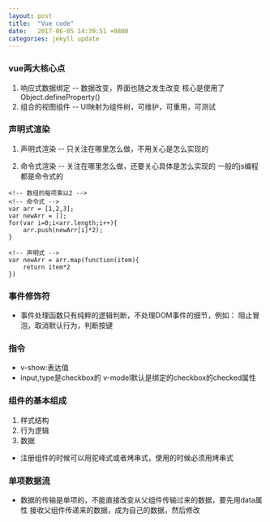 ```yaml
---
layout: post
title:  "Vue code"
date:   2017-06-05 14:39:51 +0800
categories: jekyll update
---
```


### vue两大核心点

1. 响应式数据绑定 -- 数据改变，界面也随之发生改变
    核心是使用了Object.defineProperty()
2. 组合的视图组件 -- UI映射为组件树，可维护，可重用，可测试

### 声明式渲染

1. 声明式渲染 -- 只关注在哪里怎么做，不用关心是怎么实现的

2. 命令式渲染 -- 关注在哪里怎么做，还要关心具体是怎么实现的
一般的js编程都是命令式的

```
<!-- 数组的每项乘以2 -->
<!-- 命令式 -->
var arr = [1,2,3];
var newArr = [];
for(var i=0;i<arr.length;i++){
    arr.push(newArr[i]*2);
}

<!-- 声明式 -->
var newArr = arr.map(function(item){
    return item*2
})

```

### 事件修饰符

* 事件处理函数只有纯粹的逻辑判断，不处理DOM事件的细节，例如：
阻止冒泡，取消默认行为，判断按键


### 指令

* v-show:表达值
* input,type是checkbox的 v-model默认是绑定的checkbox的checked属性

### 组件的基本组成

1. 样式结构
2. 行为逻辑
3. 数据

* 注册组件的时候可以用驼峰式或者烤串式，使用的时候必须用烤串式

### 单项数据流

* 数据的传输是单项的，不能直接改变从父组件传输过来的数据，要先用data属性
接收父组件传递来的数据，成为自己的数据，然后修改













